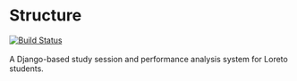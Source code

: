 # Structure
[![Build Status](https://travis-ci.org/AnonGuy/Structure.svg?branch=devel)](https://travis-ci.org/AnonGuy/Structure) <br/><br/>
A Django-based study session and performance analysis system for Loreto students. 
